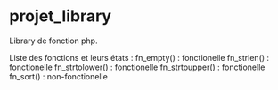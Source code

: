 # projet_library
Library de fonction php.

Liste des fonctions et leurs états :
fn_empty() : fonctionelle
fn_strlen() : fonctionelle
fn_strtolower() : fonctionelle
fn_strtoupper() : fonctionelle
fn_sort() : non-fonctionelle